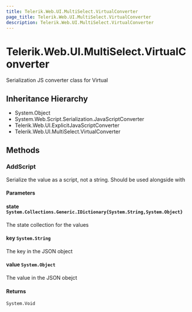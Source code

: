 ```yaml
---
title: Telerik.Web.UI.MultiSelect.VirtualConverter
page_title: Telerik.Web.UI.MultiSelect.VirtualConverter
description: Telerik.Web.UI.MultiSelect.VirtualConverter
---
```


# Telerik.Web.UI.MultiSelect.VirtualConverter

Serialization JS converter class for Virtual

## Inheritance Hierarchy

* System.Object
* System.Web.Script.Serialization.JavaScriptConverter
* Telerik.Web.UI.ExplicitJavaScriptConverter
* Telerik.Web.UI.MultiSelect.VirtualConverter

## Methods

###  AddScript

Serialize the value as a script, not a string. Should be used alongside with

#### Parameters

#### state `System.Collections.Generic.IDictionary{System.String,System.Object}`

The state collection for the values

#### key `System.String`

The key in the JSON object

#### value `System.Object`

The value in the JSON obejct

#### Returns

`System.Void` 

